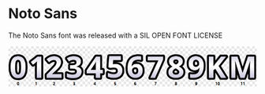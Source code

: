 # Noto Sans
The Noto Sans font was released with a SIL OPEN FONT LICENSE

![noto-sans-overview](/007-noto-sans/noto-sans.png)
